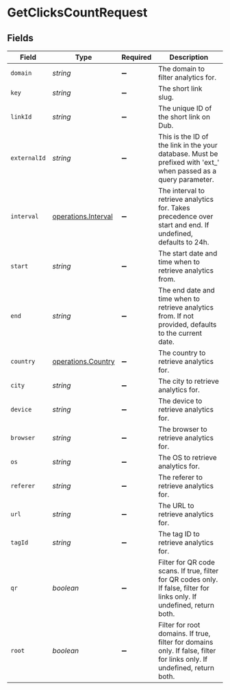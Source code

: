# GetClicksCountRequest


## Fields

| Field                                                                                                                    | Type                                                                                                                     | Required                                                                                                                 | Description                                                                                                              |
| ------------------------------------------------------------------------------------------------------------------------ | ------------------------------------------------------------------------------------------------------------------------ | ------------------------------------------------------------------------------------------------------------------------ | ------------------------------------------------------------------------------------------------------------------------ |
| `domain`                                                                                                                 | *string*                                                                                                                 | :heavy_minus_sign:                                                                                                       | The domain to filter analytics for.                                                                                      |
| `key`                                                                                                                    | *string*                                                                                                                 | :heavy_minus_sign:                                                                                                       | The short link slug.                                                                                                     |
| `linkId`                                                                                                                 | *string*                                                                                                                 | :heavy_minus_sign:                                                                                                       | The unique ID of the short link on Dub.                                                                                  |
| `externalId`                                                                                                             | *string*                                                                                                                 | :heavy_minus_sign:                                                                                                       | This is the ID of the link in the your database. Must be prefixed with 'ext_' when passed as a query parameter.          |
| `interval`                                                                                                               | [operations.Interval](../../models/operations/interval.md)                                                               | :heavy_minus_sign:                                                                                                       | The interval to retrieve analytics for. Takes precedence over start and end. If undefined, defaults to 24h.              |
| `start`                                                                                                                  | *string*                                                                                                                 | :heavy_minus_sign:                                                                                                       | The start date and time when to retrieve analytics from.                                                                 |
| `end`                                                                                                                    | *string*                                                                                                                 | :heavy_minus_sign:                                                                                                       | The end date and time when to retrieve analytics from. If not provided, defaults to the current date.                    |
| `country`                                                                                                                | [operations.Country](../../models/operations/country.md)                                                                 | :heavy_minus_sign:                                                                                                       | The country to retrieve analytics for.                                                                                   |
| `city`                                                                                                                   | *string*                                                                                                                 | :heavy_minus_sign:                                                                                                       | The city to retrieve analytics for.                                                                                      |
| `device`                                                                                                                 | *string*                                                                                                                 | :heavy_minus_sign:                                                                                                       | The device to retrieve analytics for.                                                                                    |
| `browser`                                                                                                                | *string*                                                                                                                 | :heavy_minus_sign:                                                                                                       | The browser to retrieve analytics for.                                                                                   |
| `os`                                                                                                                     | *string*                                                                                                                 | :heavy_minus_sign:                                                                                                       | The OS to retrieve analytics for.                                                                                        |
| `referer`                                                                                                                | *string*                                                                                                                 | :heavy_minus_sign:                                                                                                       | The referer to retrieve analytics for.                                                                                   |
| `url`                                                                                                                    | *string*                                                                                                                 | :heavy_minus_sign:                                                                                                       | The URL to retrieve analytics for.                                                                                       |
| `tagId`                                                                                                                  | *string*                                                                                                                 | :heavy_minus_sign:                                                                                                       | The tag ID to retrieve analytics for.                                                                                    |
| `qr`                                                                                                                     | *boolean*                                                                                                                | :heavy_minus_sign:                                                                                                       | Filter for QR code scans. If true, filter for QR codes only. If false, filter for links only. If undefined, return both. |
| `root`                                                                                                                   | *boolean*                                                                                                                | :heavy_minus_sign:                                                                                                       | Filter for root domains. If true, filter for domains only. If false, filter for links only. If undefined, return both.   |